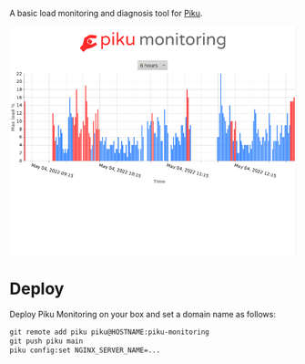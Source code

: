 A basic load monitoring and diagnosis tool for [Piku](https://piku.github.io).

![Screencast of Piku Monitoring in action](./piku-monitor.gif)

# Deploy

Deploy Piku Monitoring on your box and set a domain name as follows:

```
git remote add piku piku@HOSTNAME:piku-monitoring
git push piku main
piku config:set NGINX_SERVER_NAME=...
```
